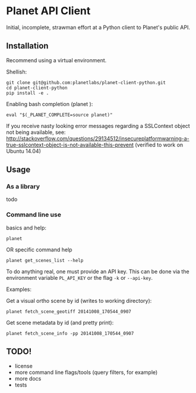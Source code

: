 Planet API Client
=================

Initial, incomplete, strawman effort at a Python client to Planet's public API.

Installation
------------

Recommend using a virtual environment.

Shellish:

    git clone git@github.com:planetlabs/planet-client-python.git
    cd planet-client-python
    pip install -e .

Enabling bash completion (planet <tab> <tab>):

    eval "$(_PLANET_COMPLETE=source planet)"

If you receive nasty looking error messages regarding a SSLContext object not being available, see:
http://stackoverflow.com/questions/29134512/insecureplatformwarning-a-true-sslcontext-object-is-not-available-this-prevent
(verified to work on Ubuntu 14.04)


Usage
-----

### As a library ###

todo

### Command line use ###

basics and help:

    planet

OR specific command help

    planet get_scenes_list --help

To do anything real, one must provide an API key. This can be done via the environment variable `PL_API_KEY` or the flag `-k` or `--api-key`.

Examples:

Get a visual ortho scene by id (writes to working directory):

    planet fetch_scene_geotiff 20141008_170544_0907
    
Get scene metadata by id (and pretty print):

    planet fetch_scene_info -pp 20141008_170544_0907

TODO!
-----

* license
* more command line flags/tools (query filters, for example)
* more docs
* tests
